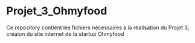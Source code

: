 # Projet_3_Ohmyfood
Ce repository contient les fichiers nécessaires à la réalisation du Projet 3, créaion du site internet de la startup Ohmyfood
